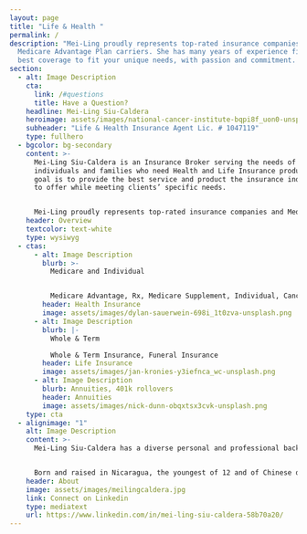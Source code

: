 ```yaml
---
layout: page
title: "Life & Health "
permalink: /
description: "Mei-Ling proudly represents top-rated insurance companies and
  Medicare Advantage Plan carriers. She has many years of experience finding the
  best coverage to fit your unique needs, with passion and commitment. "
section:
  - alt: Image Description
    cta:
      link: /#questions
      title: Have a Question?
    headline: Mei-Ling Siu-Caldera
    heroimage: assets/images/national-cancer-institute-bqpi8f_uon0-unsplash.png
    subheader: "Life & Health Insurance Agent Lic. # 1047119"
    type: fullhero
  - bgcolor: bg-secondary
    content: >-
      Mei-Ling Siu-Caldera is an Insurance Broker serving the needs of
      individuals and families who need Health and Life Insurance products. Her
      goal is to provide the best service and product the insurance industry has
      to offer while meeting clients’ specific needs.


      Mei-Ling proudly represents top-rated insurance companies and Medicare Advantage Plan carriers. She has many years of experience finding the best coverage to fit your unique needs, with passion and commitment.
    header: Overview
    textcolor: text-white
    type: wysiwyg
  - ctas:
      - alt: Image Description
        blurb: >-
          Medicare and Individual


          Medicare Advantage, Rx, Medicare Supplement, Individual, Cancer, Stroke, Heart Attack, Dental, Vision, Hospital Indemnity, Access Health
        header: Health Insurance
        image: assets/images/dylan-sauerwein-698i_1t0zva-unsplash.png
      - alt: Image Description
        blurb: |-
          Whole & Term

          Whole & Term Insurance, Funeral Insurance
        header: Life Insurance
        image: assets/images/jan-kronies-y3iefnca_wc-unsplash.png
      - alt: Image Description
        blurb: Annuities, 401k rollovers
        header: Annuities
        image: assets/images/nick-dunn-obqxtsx3cvk-unsplash.png
    type: cta
  - alignimage: "1"
    alt: Image Description
    content: >-
      Mei-Ling Siu-Caldera has a diverse personal and professional background.


      Born and raised in Nicaragua, the youngest of 12 and of Chinese descent, she is multicultural, sensitive and caring about those whom she serves. While she was orphaned before she was 16, it did not deter her from becoming a medical doctor and obtain a doctorate in Nutrition while raising 4 children. Before becoming a full-time insurance agent, Mei-Ling did research and taught at UCONN for many years.
    header: About
    image: assets/images/meilingcaldera.jpg
    link: Connect on Linkedin
    type: mediatext
    url: https://www.linkedin.com/in/mei-ling-siu-caldera-58b70a20/
---
```

